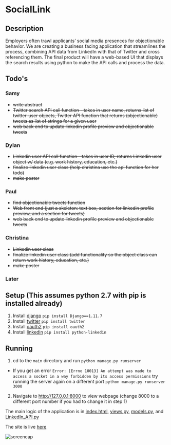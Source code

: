 # SocialLink

## Description
Employers often trawl applicants’ social media presences for objectionable behavior. We are creating a business facing application that streamlines the process, combining API data from LinkedIn with that of Twitter and cross referencing them. The final product will have a web-based UI that displays the search results using python to make the API calls and process the data.

## Todo's

### Samy
* ~~write abstract~~
* ~~Twitter search API call function - takes in user name, returns list of twitter-user objects, Twitter API function that returns (objectionable) tweets as list of strings for a given user~~
* ~~web back end to update linkedin profile preview and objectionable tweets~~

### Dylan
* ~~Linkedin user API call function - takes in user ID, returns Linkedin user object w/ data (e.g. work history, education, etc.)~~
* ~~finalize linkedin user class (help christina use the api function for her todo)~~
* ~~make poster~~

### Paul
* ~~find objectionable tweets function~~
* ~~Web front end (just a skeleton: text box, section for linkedin profile preview, and a section for tweets)~~
* ~~web back end to update linkedin profile preview and objectionable tweets~~

### Christina
* ~~Linkedin user class~~
* ~~finalize linkedin user class (add functionality so the object class can return work history, education, etc.)~~
* ~~make poster~~

### Later

## Setup (This assumes python 2.7 with pip is installed already)
1. Install [django](https://www.djangoproject.com/download/) `pip install Django==1.11.7`
2. Install [twitter](https://pypi.python.org/pypi/twitter) `pip install twitter`
3. Install [oauth2](https://github.com/joestump/python-oauth2) `pip install oauth2`
3. Install [linkedin](https://github.com/ozgur/python-linkedin) `pip install python-linkedin`

## Running
1. cd to the `main` directory and run `python manage.py runserver`
  * If you get an error `Error: [Errno 10013] An attempt was made to access a socket in a way forbidden by its access permissions` try running the server again on a different port `python manage.py runserver 3000`
2. Navigate to http://127.0.0.1:8000 to view webpage (change 8000 to a different port number if you had to change it in step 1)

The main logic of the application is in [index.html](main/socialLink/templates/socialLink/index.html), [views.py](main/socialLink/views.py), [models.py](main/socialLink/models.py), and [LinkedIn_API.py](main/LinkedIn_API.py)

The site is live [here](https://social.impaul.io)

![screencap](https://i.imgur.com/69avpM2.png)

